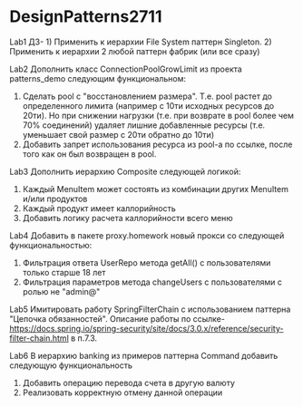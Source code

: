 # DesignPatterns2711
Lab1
ДЗ- 1) Применить к иерархии File System паттерн Singleton. 2) Применить к иерархии 2 любой паттерн фабрик (или все сразу)

Lab2
Дополнить класс ConnectionPoolGrowLimit из проекта patterns_demo следующим функциональном:
1) Сделать pool с "восстановлением размера". Т.е. pool растет до определенного лимита (например с 10ти исходных ресурсов до 20ти). 
Но при снижении нагрузки (т.е. при возврате в pool более чем 70% соединений) удаляет лишние добавленные ресурсы (т.е. уменьшает свой размер с 20ти обратно до 10ти)
2) Добавить запрет использования ресурса из pool-а по ссылке, после того как он был возвращен в pool.

Lab3
Дополнить иерархию Composite следующей логикой:
1) Каждый MenuItem может состоять из комбинации других MenuItem и/или продуктов
2) Каждый продукт имеет каллорийность
3) Добавить логику расчета каллорийности всего меню

Lab4
Добавить в пакете proxy.homework новый прокси со следующей функциональностью:
1) Фильтрация ответа UserRepo метода getAll() с пользователями только старше 18 лет
2) Фильтрация параметров метода changeUsers с пользователями с ролью не "admin@"

Lab5
Имитировать работу SpringFilterChain с использованием паттерна "Цепочка обязанностей". Описание работы по ссылке- https://docs.spring.io/spring-security/site/docs/3.0.x/reference/security-filter-chain.html в п.7.3.

Lab6
В иерархию banking из примеров паттерна Command добавить следующую функциональность
1) Добавить операцию перевода счета в другую валюту
2) Реализовать корректную отмену данной операции
